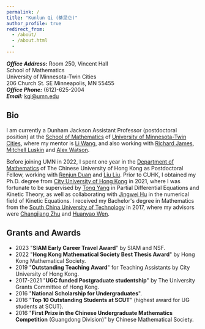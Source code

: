 ```yaml
---
permalink: /
title: "Kunlun Qi (綦昆仑)"
author_profile: true
redirect_from: 
  - /about/
  - /about.html
  - 
---
```

**_Office Address:_** Room 250, Vincent Hall <br>
School of Mathematics <br>
University of Minnesota-Twin Cities <br>
206 Church St. SE Minneapolis, MN 55455 <br>
**_Office Phone:_** (612)-625-2004<br>
**_Email:_** <kqi@umn.edu> 

## Bio

I am currently a Dunham Jackson Assistant Professor (postdoctoral position) at the [School of Mathematics](https://cse.umn.edu/math) of [University of Minnesota-Twin Cities](https://twin-cities.umn.edu/), where my mentor is [Li Wang](https://liwang-umn.github.io/math/), and also working with [Richard James](https://cse.umn.edu/aem/richard-d-james), [Mitchell Luskin](https://cse.umn.edu/math/mitchell-luskin) and [Alex Watson](https://cse.umn.edu/math/alex-watson).

Before joining UMN in 2022, I spent one year in the [Department of Mathematics](https://www.math.cuhk.edu.hk/) of The Chinese University of Hong Kong as Postdoctoral Fellow, working with [Renjun Duan](https://www.math.cuhk.edu.hk/~rjduan/) and [Liu Liu](https://www.math.cuhk.edu.hk/~lliu/). 
Prior to CUHK, I obtained my Ph.D. degree from [City University of Hong Kong](https://www.cityu.edu.hk/ma/) in 2021, where I was fortunate to be supervised by [Tong Yang](https://www.polyu.edu.hk/ama/people/academic-staff/prof-yang-tong/) in Partial Differential Equations and Kinetic Theory, as well as collaborating with [Jingwei Hu](https://jingweihu-math.github.io/webpage/) in the numerical field of Kinetic Equations. I received my Bachelor's degree in Mathematics from the [South China University of Technology](https://www.scut.edu.cn/new/) in 2017, where my advisors were [Changjiang Zhu](http://www2.scut.edu.cn/math/2017/1227/c14582a242269/page.htm) and [Huanyao Wen](http://www2.scut.edu.cn/math/2017/1227/c14582a242252/page.htm).

## Grants and Awards

- 2023 "**SIAM Early Career Travel Award**" by SIAM and NSF. 
- 2022 "**Hong Kong Mathematical Society Best Thesis Award**" by Hong Kong Mathematical Society. 
- 2019 "**Outstanding Teaching Award**" for Teaching Assistants by City University of Hong Kong.
- 2017-2021 "**UGC funded Postgraduate studentship**" by The University Grants Committee of Hong Kong. 
- 2016 "**National Scholarship for Undergraduates**".
- 2016 "**Top 10 Outstanding Students at SCUT**" (highest award for UG students at SCUT).
- 2016 "**First Prize in the Chinese Undergraduate Mathematics Competition** (Guangdong Division)" by Chinese Mathematical Society.
